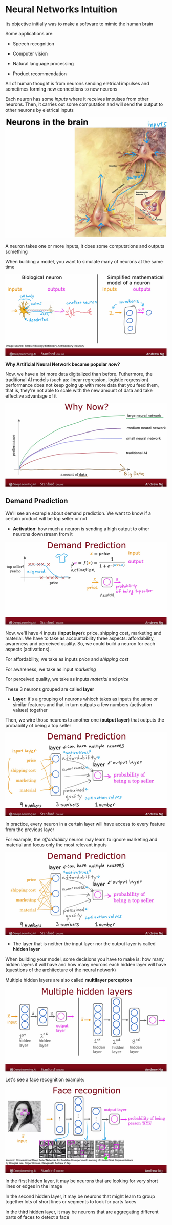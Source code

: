 # Neural Networks Intuition

Its objective initially was to make a software to mimic the human brain

Some applications are:

* Speech recognition

* Computer vision

* Natural language processing

* Product recommendation

All of human thought is from neurons sending eletrical impulses and sometimes forming new connections to new neurons

Each neuron has some *inputs* where it receives impulses from other neurons. Then, it carries out some computation and will send the output to other neurons by eletrical inputs

![neurons-in-brain](/Machine%20Learning%20Specialization/Advanced%20Learning%20Algorithms/assets/module1/neurons_in_brain.png)


A neuron takes one or more inputs, it does some computations and outputs something

When building a model, you want to simulate many of neurons at the same time

![biological-neuron-1](/Machine%20Learning%20Specialization/Advanced%20Learning%20Algorithms/assets/module1/biological_neuron1.png)


**Why Artificial Neural Network became popular *now*?**

Now, we have a lot more data digitalized than before. Futhermore, the traditional AI models (such as: linear regression, logistic regression) performance does not keep going up with more data that you feed them, that is, they're not able to scale with the new amount of data and take effective advantage of it

![why-to-use-neural-network-now](/Machine%20Learning%20Specialization/Advanced%20Learning%20Algorithms/assets/module1/why_neural_network_now.png)

## Demand Prediction

We'll see an example about demand prediction. We want to know if a certain product will be top seller or not

* **Activation**: how much a neuron is sending a high output to other neurons downstream from it

![demand-prediction-1](/Machine%20Learning%20Specialization/Advanced%20Learning%20Algorithms/assets/module1/demand_prediction1.png)

Now, we'll have 4 inputs (**input layer**): price, shipping cost, marketing and material. We have to take as accountability three aspects: affordability, awareness and perceived quality. So, we could build a neuron for each aspects (activations).

For affordability, we take as inputs *price* and *shipping cost*

For awareness, we take as input *marketing*

For perceived quality, we take as inputs *material* and *price*

These 3 neurons grouped are called **layer**

* **Layer**: it's a grouping of neurons whicch takes as inputs the same or similar features and that in turn outputs a few numbers (activation values) together

Then, we wire those neurons to another one (**output layer**) that outputs the probability of being a top seller

![demand-prediction-2](/Machine%20Learning%20Specialization/Advanced%20Learning%20Algorithms/assets/module1/demand_prediction2.png)

In practice, every neuron in a certain layer will have access to every feature from the previous layer

For example, the *affordability* neuron may learn to ignore marketing and material and focus only the most relevant inputs

![demand-prediction-3](/Machine%20Learning%20Specialization/Advanced%20Learning%20Algorithms/assets/module1/demand_prediction3.png)

* The layer that is neither the input layer nor the output layer is called **hidden layer**

When building your model, some decisions you have to make is: how many hidden layers it will have and how many neurons each hidden layer will have (questions of the architecture of the neural network)

Multiple hidden layers are also called **multilayer perceptron**

![multiple-hidden-layers](/Machine%20Learning%20Specialization/Advanced%20Learning%20Algorithms/assets/module1/multiple_hidden_layers1.png)

Let's see a face recognition example:

![face-recognition-example](/Machine%20Learning%20Specialization/Advanced%20Learning%20Algorithms/assets/module1/face_recognition_example.png)

In the first hidden layer, it may be neurons that are looking for very short lines or edges in the image

In the second hidden layer, it may be neurons that might learn to group together lots of short lines or segments to look for parts faces

In the third hidden layer, it may be neurons that are aggregating different parts of faces to detect a face
